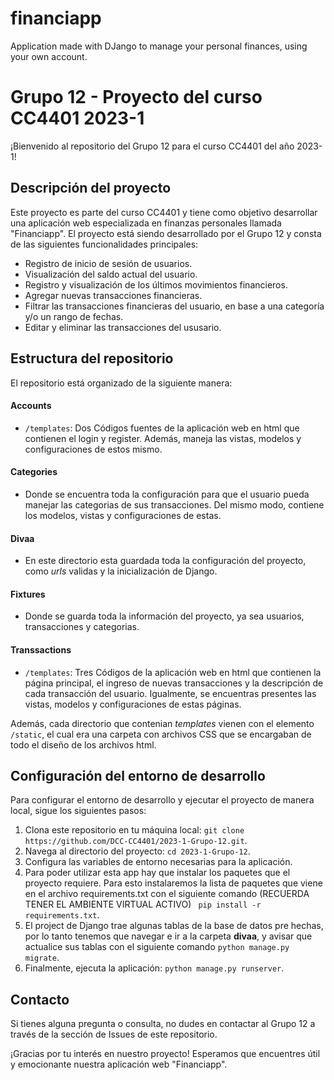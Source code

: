 # financiapp
Application made with DJango to manage your personal finances, using your own account.

# Grupo 12 - Proyecto del curso CC4401 2023-1

¡Bienvenido al repositorio del Grupo 12 para el curso CC4401 del año 2023-1!

## Descripción del proyecto

Este proyecto es parte del curso CC4401 y tiene como objetivo desarrollar una aplicación web especializada en finanzas personales llamada "Financiapp". El proyecto está siendo desarrollado por el Grupo 12 y consta de las siguientes funcionalidades principales:

- Registro de inicio de sesión de usuarios.
- Visualización del saldo actual del usuario.
- Registro y visualización de los últimos movimientos financieros.
- Agregar nuevas transacciones financieras.
- Filtrar las transacciones financieras del usuario, en base a una categoría y/o un rango de fechas.
- Editar y eliminar las transacciones del ususario.

## Estructura del repositorio

El repositorio está organizado de la siguiente manera:
#### Accounts
- `/templates`: Dos Códigos fuentes de la aplicación web en html que contienen el login y register. Además, maneja las vistas, modelos y configuraciones de estos mismo.
#### Categories
- Donde se encuentra toda la configuración para que el usuario pueda manejar las categorias de sus transacciones. Del mismo modo, contiene los modelos, vistas y configuraciones de estas.
#### Divaa
- En este directorio esta guardada toda la configuración del proyecto, como *urls* validas y la inicialización de Django.
#### Fixtures
- Donde se guarda toda la información del proyecto, ya sea usuarios, transacciones y categorias.
#### Transsactions
- `/templates`: Tres Códigos de la aplicación web en html que contienen la página principal, el ingreso de nuevas transacciones y la descripción de cada transacción del usuario. Igualmente, se encuentras presentes las vistas, modelos y configuraciones de estas páginas. 

Además, cada directorio que contenian *templates* vienen con el elemento `/static`, el cual era una carpeta con archivos CSS que se encargaban de todo el diseño de los archivos html. 

## Configuración del entorno de desarrollo

Para configurar el entorno de desarrollo y ejecutar el proyecto de manera local, sigue los siguientes pasos:

1. Clona este repositorio en tu máquina local: `git clone https://github.com/DCC-CC4401/2023-1-Grupo-12.git`.
2. Navega al directorio del proyecto: `cd 2023-1-Grupo-12`.
4. Configura las variables de entorno necesarias para la aplicación.
5. Para poder utilizar esta app hay que instalar los paquetes que el proyecto requiere. Para esto instalaremos la lista de paquetes que viene en el archivo requirements.txt con el siguiente comando (RECUERDA TENER EL AMBIENTE VIRTUAL ACTIVO) ` pip install -r requirements.txt`.
6. El project de Django trae algunas tablas de la base de datos pre hechas, por lo tanto tenemos que navegar e ir a la carpeta **divaa**, y avisar que actualice sus tablas con el siguiente comando `python manage.py migrate`.
7. Finalmente, ejecuta la aplicación: `python manage.py runserver`.


## Contacto

Si tienes alguna pregunta o consulta, no dudes en contactar al Grupo 12 a través de la sección de Issues de este repositorio.

¡Gracias por tu interés en nuestro proyecto! Esperamos que encuentres útil y emocionante nuestra aplicación web "Financiapp".
